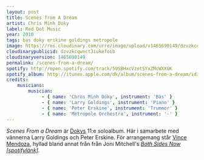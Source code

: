```yaml
---
layout: post
title: Scenes from A Dream
artist: Chris Minh Doky
label: Red Dot Music
year: 2010
tags: bas doky erskine goldings metropole
image: https://res.cloudinary.com/urre/image/upload/v1465690149/dzvzkcqwnct3iukefoib.jpg
cloudinarypublicid: dzvzkcqwnct3iukefoib
cloudinaryversion: 1465690149
permalink: /scenes-from-a-dream/
spotify: http://open.spotify.com/track/59SBHxcVzotSYxZMcWXXGK
spotify_album: http://itunes.apple.com/dk/album/scenes-from-a-dream/id387519189
credits:
    musicians:
        musician:
             - { name: 'Chros Minh Doky', instrument: 'Bas' }
             - { name: 'Larry Goldings', instrument: 'Piano' }
             - { name: 'Peter Erskine', instrument: 'Trummor' }
             - { name: 'Metropole Orchestra', instrument: '-' }
---
```


<em>Scenes From a Dream </em>är <a href="http://en.wikipedia.org/wiki/Chris_Minh_Doky">Dokys</a> 11:e soloalbum. Här i samarbete med vännerna Larry Goldings och Peter Erskine. För arrangemang står <a href="http://en.wikipedia.org/wiki/Vince_Mendoza">Vince Mendoza</a>, hyllad bland annat från från Joni Mitchell's <em><a href="http://open.spotify.com/album/2zK66VRY3rDGDuZcGvRJdZ">Both Sides Now [spotifylänk]</a>.</em>

&nbsp;
